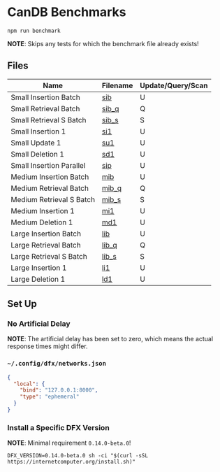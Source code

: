 # CanDB Benchmarks

```shell
npm run benchmark
```

**NOTE**: Skips any tests for which the benchmark file already exists!

## Files

| Name | Filename | Update/Query/Scan |
|------|----------|-----|
| Small Insertion Batch | [sib](./out/sib.csv) | U |
| Small Retrieval Batch | [sib_q](./out/sib_q.csv) | Q |
| Small Retrieval S Batch | [sib_s](./out/sib_s.csv) | S |
| Small Insertion 1 | [si1](./out/si1.csv) | U |
| Small Update 1 | [su1](./out/su1.csv) | U |
| Small Deletion 1 | [sd1](./out/sd1.csv) | U |
| Small Insertion Parallel | [sip](./out/sip.csv) | U |
| Medium Insertion Batch | [mib](./out/mib.csv) | U |
| Medium Retrieval Batch | [mib_q](./out/mib_q.csv) | Q |
| Medium Retrieval S Batch | [mib_s](./out/mib_s.csv) | S |
| Medium Insertion 1 | [mi1](./out/mi1.csv) | U |
| Medium Deletion 1 | [md1](./out/md1.csv) | U |
| Large Insertion Batch | [lib](./out/lib.csv) | U |
| Large Retrieval Batch | [lib_q](./out/lib_s.csv) | Q |
| Large Retrieval S Batch | [lib_s](./out/lib_s.csv) | S |
| Large Insertion 1 | [li1](./out/li1.csv) | U |
| Large Deletion 1 | [ld1](./out/ld1.csv) | U |

## Set Up

### No Artificial Delay

**NOTE**: The artificial delay has been set to zero, which means the actual response times might differ.

### `~/.config/dfx/networks.json`

```json
{
  "local": {
    "bind": "127.0.0.1:8000",
    "type": "ephemeral"
  }
}
```

### Install a Specific DFX Version

**NOTE**: Minimal requirement `0.14.0-beta.0`!

```shell
DFX_VERSION=0.14.0-beta.0 sh -ci "$(curl -sSL https://internetcomputer.org/install.sh)"
```
